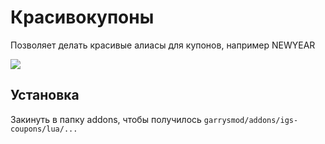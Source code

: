 # Красивокупоны

Позволяет делать красивые алиасы для купонов, например NEWYEAR

![](https://img.qweqwe.ovh/1577489062140.png)

## Установка

Закинуть в папку addons, чтобы получилось `garrysmod/addons/igs-coupons/lua/...`

